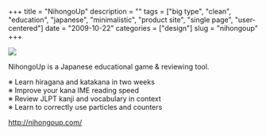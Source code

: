 +++
title = "NihongoUp"
description = ""
tags = ["big type", "clean", "education", "japanese", "minimalistic", "product site", "single page", "user-centered"]
date = "2009-10-22"
categories = ["design"]
slug = "nihongoup"
+++


 

  <div id="screens-thumbs" class="clearfix">
    <div class="txt-center" id="design-submission"><a href="http://nihongoup.com/"><img id='bluga-thumbnail-1921' class='bluga-thumbnail large' src='http://media.konigi.com/bluga/
wt4ae0c41de506b_0.jpg'/></a></div>  
  </div>   
<p>NihongoUp is a Japanese educational game &amp; reviewing tool.</p>
<p>※ Learn hiragana and katakana in two weeks<br />
※ Improve your kana IME reading speed<br />
※ Review JLPT kanji and vocabulary in context<br />
※ Learn to correctly use particles and counters</p>
<p><a href="http://nihongoup.com/">http://nihongoup.com/</a></p>




